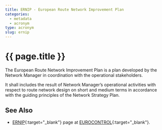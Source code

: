 ```yaml
---
title: ERNIP - European Route Network Improvement Plan
categories:
  - metadata
  - acronym
type: acronym
slug: ernip
---
```


# {{ page.title }}

The European Route Network Improvement Plan is a plan developed
by the Network Manager in coordination with the operational
stakeholders.

It shall includes the result of Network Manager’s operational
activities with respect to route network design on short and
medium terms in accordance with the guiding principles of
the Network Strategy Plan.

## See Also

* [ERNIP][ernipECTRL]{:target="_blank"} page at [EUROCONTROL][ectrl]{:target="_blank"}.

[ernipECTRL]: <http://www.eurocontrol.int/ernip> "ERNIP - EUROCONTROL"
[ectrl]: <https://www.eurocontrol.int/> "EUROCONTROL"
